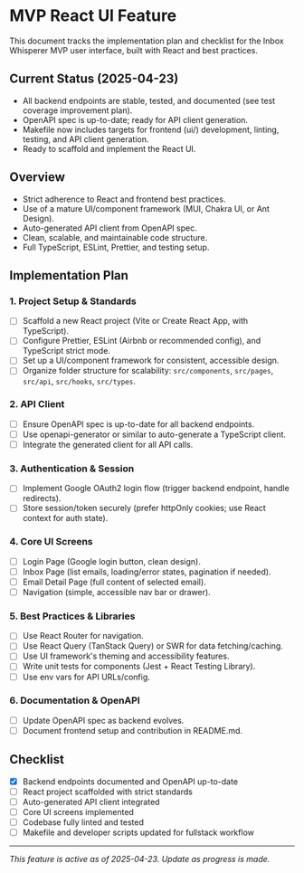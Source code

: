 # MVP React UI Feature

This document tracks the implementation plan and checklist for the Inbox Whisperer MVP user interface, built with React and best practices.

## Current Status (2025-04-23)
- All backend endpoints are stable, tested, and documented (see test coverage improvement plan).
- OpenAPI spec is up-to-date; ready for API client generation.
- Makefile now includes targets for frontend (ui/) development, linting, testing, and API client generation.
- Ready to scaffold and implement the React UI.

## Overview
- Strict adherence to React and frontend best practices.
- Use of a mature UI/component framework (MUI, Chakra UI, or Ant Design).
- Auto-generated API client from OpenAPI spec.
- Clean, scalable, and maintainable code structure.
- Full TypeScript, ESLint, Prettier, and testing setup.

## Implementation Plan

### 1. Project Setup & Standards
- [ ] Scaffold a new React project (Vite or Create React App, with TypeScript).
- [ ] Configure Prettier, ESLint (Airbnb or recommended config), and TypeScript strict mode.
- [ ] Set up a UI/component framework for consistent, accessible design.
- [ ] Organize folder structure for scalability: `src/components`, `src/pages`, `src/api`, `src/hooks`, `src/types`.

### 2. API Client
- [ ] Ensure OpenAPI spec is up-to-date for all backend endpoints.
- [ ] Use openapi-generator or similar to auto-generate a TypeScript client.
- [ ] Integrate the generated client for all API calls.

### 3. Authentication & Session
- [ ] Implement Google OAuth2 login flow (trigger backend endpoint, handle redirects).
- [ ] Store session/token securely (prefer httpOnly cookies; use React context for auth state).

### 4. Core UI Screens
- [ ] Login Page (Google login button, clean design).
- [ ] Inbox Page (list emails, loading/error states, pagination if needed).
- [ ] Email Detail Page (full content of selected email).
- [ ] Navigation (simple, accessible nav bar or drawer).

### 5. Best Practices & Libraries
- [ ] Use React Router for navigation.
- [ ] Use React Query (TanStack Query) or SWR for data fetching/caching.
- [ ] Use UI framework's theming and accessibility features.
- [ ] Write unit tests for components (Jest + React Testing Library).
- [ ] Use env vars for API URLs/config.

### 6. Documentation & OpenAPI
- [ ] Update OpenAPI spec as backend evolves.
- [ ] Document frontend setup and contribution in README.md.

## Checklist
- [x] Backend endpoints documented and OpenAPI up-to-date
- [ ] React project scaffolded with strict standards
- [ ] Auto-generated API client integrated
- [ ] Core UI screens implemented
- [ ] Codebase fully linted and tested
- [ ] Makefile and developer scripts updated for fullstack workflow

---
*This feature is active as of 2025-04-23. Update as progress is made.*
